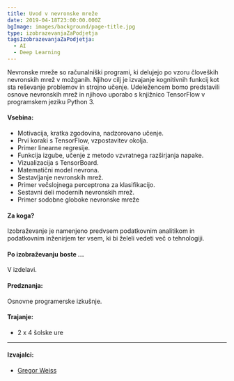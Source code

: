 ```yaml
---
title: Uvod v nevronske mreže
date: 2019-04-18T23:00:00.000Z
bgImage: images/background/page-title.jpg
type: izobrazevanjaZaPodjetja
tagsIzobrazevanjaZaPodjetja:
  - AI
  - Deep Learning
---
```

Nevronske mreže so računalniški programi, ki delujejo po vzoru človeških nevronskih mrež v možganih. Njihov cilj je izvajanje kognitivnih funkcij kot sta reševanje problemov in strojno učenje. Udeležencem bomo predstavili osnove nevronskih mrež in njihovo uporabo s knjižnico TensorFlow v programskem jeziku Python 3.

#### Vsebina:

* Motivacija, kratka zgodovina, nadzorovano učenje.
* Prvi koraki s TensorFlow, vzpostavitev okolja.
* Primer linearne regresije.
* Funkcija izgube, učenje z metodo vzvratnega razširjanja napake.
* Vizualizacija s TensorBoard.
* Matematični model nevrona.
* Sestavljanje nevronskih mrež.
* Primer večslojnega perceptrona za klasifikacijo.
* Sestavni deli modernih nevronskih mrež.
* Primer sodobne globoke nevronske mreže

#### Za koga?

Izobraževanje je namenjeno predvsem podatkovnim analitikom in podatkovnim inženirjem ter vsem, ki bi želeli vedeti več o tehnologiji.

#### Po izobraževanju boste ...

V izdelavi.

#### Predznanja:

Osnovne programerske izkušnje.

#### Trajanje:

* 2 x 4 šolske ure

- - -

#### Izvajalci:

* [Gregor Weiss](/izvajalci/gregor-weiss/)
